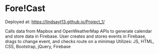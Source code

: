# Fore!Cast
Deployed at: https://lindsayt13.github.io/Project_1/

Calls data from Mapbox and OpenWeatherMap APIs to generate calendar and store data in Firebase.
User creates and stores events in Firebase, drags to change event, and checks route on a minimap 
Utilizes: JS, HTML, CSS, Bootstrap, jQuery, Firebase

